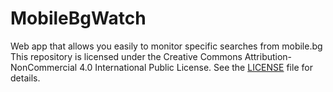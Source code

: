 # MobileBgWatch
Web app that allows you easily to monitor specific searches from mobile.bg
This repository is licensed under the Creative Commons Attribution-NonCommercial 4.0 International Public License. See the [LICENSE](./LICENSE) file for details.
